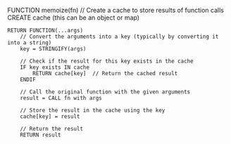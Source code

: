 FUNCTION memoize(fn)
    // Create a cache to store results of function calls
    CREATE cache (this can be an object or map)

    RETURN FUNCTION(...args)
        // Convert the arguments into a key (typically by converting it into a string)
        key = STRINGIFY(args)

        // Check if the result for this key exists in the cache
        IF key exists IN cache
            RETURN cache[key]  // Return the cached result
        ENDIF

        // Call the original function with the given arguments
        result = CALL fn with args

        // Store the result in the cache using the key
        cache[key] = result

        // Return the result
        RETURN result